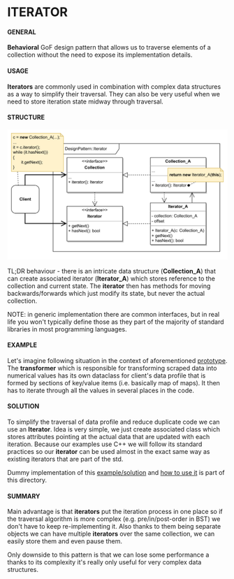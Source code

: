 # ITERATOR

#### GENERAL

**Behavioral** GoF design pattern that allows us to traverse elements of a collection without the need
to expose its implementation details.

#### USAGE

**Iterators** are commonly used in combination with complex data structures as a way to simplify their
traversal. They can also be very useful when we need to store iteration state midway through traversal.

#### STRUCTURE

![iterator](Iterator.svg)

TL;DR behaviour - there is an intricate data structure (**Collection_A**) that can create associated
iterator (**Iterator_A**) which stores reference to the collection and current state. The **iterator**
then has methods for moving backwards/forwards which just modify its state, but never the actual collection.

NOTE: in generic implementation there are common interfaces, but in real life you won't typically define those
as they part of the majority of standard libraries in most programming languages.

#### EXAMPLE

Let's imagine following situation in the context of aforementioned [prototype](../README.md#prototype). The **transformer**
which is responsible for transforming scraped data into numerical values has its own dataclass for client's data profile
that is formed by sections of key/value items (i.e. basically map of maps). It then has to iterate through all the
values in several places in the code.

#### SOLUTION

To simplify the traversal of data profile and reduce duplicate code we can use an **Iterator**. Idea is very simple, we
just create associated class which stores attributes pointing at the actual data that are updated with each iteration.
Because our examples use C++ we will follow its standard practices so our **iterator** can be used almost in the exact
same way as existing iterators that are part of the std.

Dummy implementation of this [example/solution](src) and [how to use it](main.cpp) is part of this directory.

#### SUMMARY

Main advantage is that **iterators** put the iteration process in one place so if the traversal algorithm is more
complex (e.g. pre/in/post-order in BST) we don't have to keep re-implementing it. Also thanks to them being separate
objects we can have multiple **iterators** over the same collection, we can easily store them and even pause them.

Only downside to this pattern is that we can lose some performance a thanks to its complexity it's really only
useful for very complex data structures.
